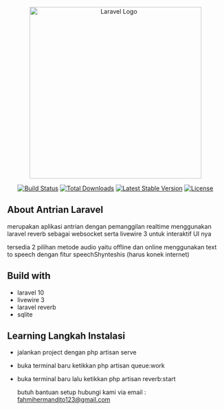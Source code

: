 <p align="center"><a href="https://laravel.com" target="_blank"><img src="https://raw.githubusercontent.com/laravel/art/master/logo-lockup/5%20SVG/2%20CMYK/1%20Full%20Color/laravel-logolockup-cmyk-red.svg" width="400" alt="Laravel Logo"></a></p>

<p align="center">
<a href="https://github.com/laravel/framework/actions"><img src="https://github.com/laravel/framework/workflows/tests/badge.svg" alt="Build Status"></a>
<a href="https://packagist.org/packages/laravel/framework"><img src="https://img.shields.io/packagist/dt/laravel/framework" alt="Total Downloads"></a>
<a href="https://packagist.org/packages/laravel/framework"><img src="https://img.shields.io/packagist/v/laravel/framework" alt="Latest Stable Version"></a>
<a href="https://packagist.org/packages/laravel/framework"><img src="https://img.shields.io/packagist/l/laravel/framework" alt="License"></a>
</p>

## About Antrian Laravel

merupakan aplikasi antrian dengan pemanggilan realtime menggunakan laravel reverb sebagai websocket serta livewire 3 untuk interaktif UI nya

tersedia 2 pilihan metode audio yaitu offline dan online menggunakan text to speech dengan fitur speechShynteshis (harus konek internet)

## Build with
- laravel 10
- livewire 3
- laravel reverb
- sqlite

## Learning Langkah Instalasi
- jalankan project dengan php artisan serve
- buka terminal baru ketikkan php artisan queue:work
- buka terminal baru lalu ketikkan php artisan reverb:start

  butuh bantuan setup hubungi kami via email : fahmihermandito123@gmail.com
